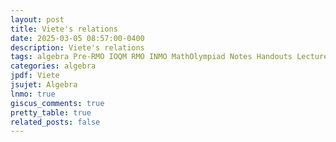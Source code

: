 ```yaml
---
layout: post
title: Viete's relations
date: 2025-03-05 08:57:00-0400
description: Viete's relations
tags: algebra Pre-RMO IOQM RMO INMO MathOlympiad Notes Handouts LectureNotes
categories: algebra
jpdf: Viete
jsujet: Algebra
lnmo: true
giscus_comments: true
pretty_table: true
related_posts: false
---
```

